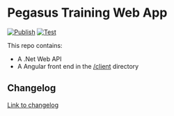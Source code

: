 # Pegasus Training Web App
[![Publish](https://github.com/Daellhin/HoGent-Pegasus/actions/workflows/publish.yml/badge.svg?branch=master)](https://github.com/Daellhin/HoGent-Pegasus/actions/workflows/publish.yml)
[![Test](https://github.com/Daellhin/HoGent-Pegasus/actions/workflows/test.yml/badge.svg?branch=dev)](https://github.com/Daellhin/HoGent-Pegasus/actions/workflows/test.yml)

This repo contains:
- A .Net Web API
- A Angular front end in the [/client](client) directory

## Changelog
[Link to changelog](./pegasus/client/src/assets/changelog.md)
